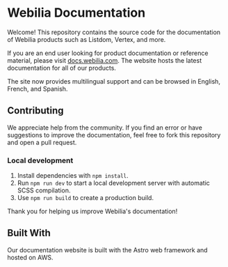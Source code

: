 # Webilia Documentation

Welcome! This repository contains the source code for the documentation of Webilia products such as Listdom, Vertex, and more.

If you are an end user looking for product documentation or reference material, please visit [docs.webilia.com](https://docs.webilia.com). The website hosts the latest documentation for all of our products.

The site now provides multilingual support and can be browsed in English, French, and Spanish.

## Contributing

We appreciate help from the community. If you find an error or have suggestions to improve the documentation, feel free to fork this repository and open a pull request.

### Local development

1. Install dependencies with `npm install`.
2. Run `npm run dev` to start a local development server with automatic SCSS compilation.
3. Use `npm run build` to create a production build.

Thank you for helping us improve Webilia's documentation!

## Built With

Our documentation website is built with the Astro web framework and hosted on AWS.
